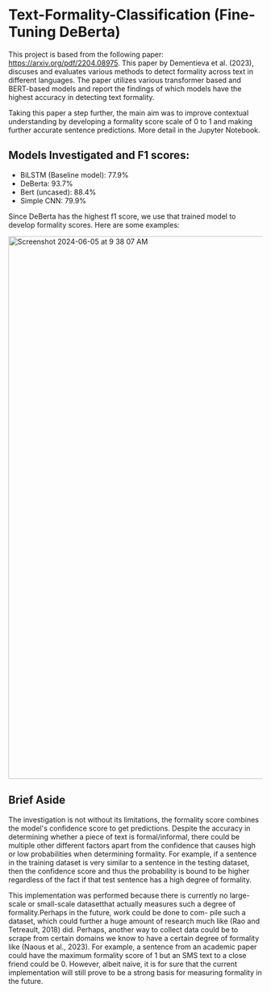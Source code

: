 # Text-Formality-Classification (Fine-Tuning DeBerta)

This project is based from the following paper: https://arxiv.org/pdf/2204.08975. This paper by Dementieva et al. (2023), discuses and evaluates various methods to detect formality across text in different languages. The paper utilizes various transformer based and BERT-based models and report the findings of which models have the highest accuracy in detecting text formality. 

Taking this paper a step further, the main aim was to improve contextual understanding by developing a formality score scale of 0 to 1 and making further accurate sentence predictions. More detail in the Jupyter Notebook.

## Models Investigated and F1 scores:

- BiLSTM (Baseline model): 77.9%
- DeBerta: 93.7%
- Bert (uncased): 88.4%
- Simple CNN: 79.9%


Since DeBerta has the highest f1 score, we use that trained model to develop formality scores. Here are some examples:

<img width="1076" alt="Screenshot 2024-06-05 at 9 38 07 AM" src="https://github.com/devanshig01/Text-Formality-Classification/assets/68164303/81fc553c-d852-426e-8e86-9c3d5b2e2721">

## Brief Aside

The investigation is not without its limitations, the formality score combines the model's confidence score to get predictions. Despite the accuracy in determining whether a piece of text is formal/informal, there could be multiple other different factors apart from the confidence that causes high or low probabilities when determining formality. For example, if a sentence in the training dataset is very similar to a sentence in the testing dataset, then the confidence score and thus the probability is bound to be higher regardless of the fact if that test sentence has a high degree of formality. 

This implementation was performed because there is currently no large-scale or small-scale datasetthat actually measures such a degree of formality.Perhaps in the future, work could be done to com-
pile such a dataset, which could further a huge amount of research much like (Rao and Tetreault, 2018) did. Perhaps, another way to collect data could be to scrape from certain domains we know to have a certain degree of formality like (Naous et al., 2023). For example, a sentence from an academic paper could have the maximum formality score of 1 but an SMS text to a close friend could be 0. However, albeit naive, it is for sure  that the current implementation will still prove to be a strong basis for measuring formality in the future.
